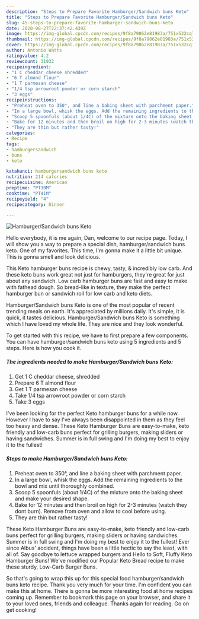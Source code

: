 ```yaml
---
description: "Steps to Prepare Favorite Hamburger/Sandwich buns Keto"
title: "Steps to Prepare Favorite Hamburger/Sandwich buns Keto"
slug: 45-steps-to-prepare-favorite-hamburger-sandwich-buns-keto
date: 2020-08-27T22:37:42.439Z
image: https://img-global.cpcdn.com/recipes/9f8a79862e81983a/751x532cq70/hamburgersandwich-buns-keto-recipe-main-photo.jpg
thumbnail: https://img-global.cpcdn.com/recipes/9f8a79862e81983a/751x532cq70/hamburgersandwich-buns-keto-recipe-main-photo.jpg
cover: https://img-global.cpcdn.com/recipes/9f8a79862e81983a/751x532cq70/hamburgersandwich-buns-keto-recipe-main-photo.jpg
author: Antonio Watts
ratingvalue: 4.2
reviewcount: 31932
recipeingredient:
- "1 C cheddar cheese shredded"
- "6 T almond flour"
- "1 T parmesan cheese"
- "1/4 tsp arrowroot powder or corn starch"
- "3 eggs"
recipeinstructions:
- "Preheat oven to 350°, and line a baking sheet with parchment paper."
- "In a large bowl, whisk the eggs. Add the remaining ingredients to the bowl and mix until thoroughly combined."
- "Scoop 5 spoonfuls (about 1/4C) of the mixture onto the baking sheet and make your desired shape."
- "Bake for 12 minutes and then broil on high for 2-3 minutes (watch they dont burn). Remove from oven and allow to cool before using."
- "They are thin but rather tasty!"
categories:
- Recipe
tags:
- hamburgersandwich
- buns
- keto

katakunci: hamburgersandwich buns keto 
nutrition: 214 calories
recipecuisine: American
preptime: "PT30M"
cooktime: "PT41M"
recipeyield: "4"
recipecategory: Dinner

---
```



![Hamburger/Sandwich buns Keto](https://img-global.cpcdn.com/recipes/9f8a79862e81983a/751x532cq70/hamburgersandwich-buns-keto-recipe-main-photo.jpg)

Hello everybody, it is me again, Dan, welcome to our recipe page. Today, I will show you a way to prepare a special dish, hamburger/sandwich buns keto. One of my favorites. This time, I'm gonna make it a little bit unique. This is gonna smell and look delicious.

This Keto hamburger buns recipe is chewy, tasty, &amp; incredibly low carb. And these keto buns work great not just for hamburgers, they&#39;re great for just about any sandwich. Low carb hamburger buns are fast and easy to make with fathead dough. So bread-like in texture, they make the perfect hamburger bun or sandwich roll for low carb and keto diets.

Hamburger/Sandwich buns Keto is one of the most popular of recent trending meals on earth. It's appreciated by millions daily. It's simple, it is quick, it tastes delicious. Hamburger/Sandwich buns Keto is something which I have loved my whole life. They are nice and they look wonderful.


To get started with this recipe, we have to first prepare a few components. You can have hamburger/sandwich buns keto using 5 ingredients and 5 steps. Here is how you cook it.

<!--inarticleads1-->

##### The ingredients needed to make Hamburger/Sandwich buns Keto:

1. Get 1 C cheddar cheese, shredded
1. Prepare 6 T almond flour
1. Get 1 T parmesan cheese
1. Take 1/4 tsp arrowroot powder or corn starch
1. Take 3 eggs


I&#39;ve been looking for the perfect Keto hamburger buns for a while now. However I have to say I&#39;ve always been disappointed in them as they feel too heavy and dense. These Keto Hamburger Buns are easy-to-make, keto friendly and low-carb buns perfect for grilling burgers, making sliders or having sandwiches. Summer is in full swing and I&#39;m doing my best to enjoy it to the fullest! 

<!--inarticleads2-->

##### Steps to make Hamburger/Sandwich buns Keto:

1. Preheat oven to 350°, and line a baking sheet with parchment paper.
1. In a large bowl, whisk the eggs. Add the remaining ingredients to the bowl and mix until thoroughly combined.
1. Scoop 5 spoonfuls (about 1/4C) of the mixture onto the baking sheet and make your desired shape.
1. Bake for 12 minutes and then broil on high for 2-3 minutes (watch they dont burn). Remove from oven and allow to cool before using.
1. They are thin but rather tasty!


These Keto Hamburger Buns are easy-to-make, keto friendly and low-carb buns perfect for grilling burgers, making sliders or having sandwiches. Summer is in full swing and I&#39;m doing my best to enjoy it to the fullest! Ever since Albus&#39; accident, things have been a little hectic to say the least, with all of. Say goodbye to lettuce wrapped burgers and Hello to Soft, Fluffy Keto Hamburger Buns! We&#39;ve modified our Popular Keto Bread recipe to make these sturdy, Low-Carb Burger Buns. 

So that's going to wrap this up for this special food hamburger/sandwich buns keto recipe. Thank you very much for your time. I'm confident you can make this at home. There is gonna be more interesting food at home recipes coming up. Remember to bookmark this page on your browser, and share it to your loved ones, friends and colleague. Thanks again for reading. Go on get cooking!
